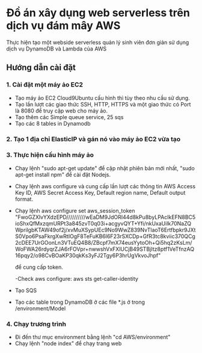 # Đồ án xây dụng web serverless trên dịch vụ đám mây AWS

Thực hiện tạo một webside serverless quản lý sinh viên đơn giản sử dụng dịch vụ
DynamoDB và Lambda của AWS

## Hướng dẫn cài đặt

### 1. Cài đặt một máy ảo EC2

- Tạo máy ảo EC2 Cloud9Ubuntu cấu hình thì tùy theo nhu cầu sử dụng.
- Tạo lần lượt các giao thức SSH, HTTP, HTTPS và một giao thức có Port là 8080
  để truy cập web cho máy ảo.
- Tạo thêm các Simple queue service, 25 sqs
- Tạo các 8 tables in Dynamodb

### 2. Tạo 1 địa chỉ ElasticIP và gán nó vào máy ảo EC2 vừa tạo

### 3. Thực hiện cấu hình máy ảo

- Chạy lệnh "sudo apt-get update" để cập nhật phiên bản mới nhất, "sudo apt-get
  install npm" để cài đặt Nodejs.
- Chạy lệnh aws configure và cung cấp lần lượt các thông tin AWS Access Key ID,
  AWS Secret Access Key, Default region name, Default output format.
- Chạy lệnh aws configure set aws_session_token "FwoGZXIvYXdzEPD//////////wEaDM9JdORI44d8kPu8byLPAcIkEFN8BC5ioShxQfMxzqmURPt3a845zvT0q03i+acgyvQYT+Yfi/nkUxaUilk70NaZQWprilgbKTAW49of2j/xvMuXSypUEc9No9WwZ839NvTlaoT6Ertfbpkr9JXtS0Vpo6PsaFkrgXwRtIOgF8TeFuKB6l6F23rSXCDp+GfR3tc8kviic370QCg2cDEE7UrGOonLn3VTuEQ4B8/ZBcpf7mX74eusYytoOh+Qi5hq2zKsLm/WoFWA26rdyqrZJA6rFOVpr+nwwshVxFXlUCjB49STBjItz8ptf1VeTfnzAQ16pqy2/o98CvBOaKP30qkKs3yFJ2Tgy6P3hrUgVkvoJhpf"

  để cung cấp token.

  -Check aws configure: aws sts get-caller-identity

- Tạo SQS
- Tạo các table trong DynamoDB ở các file \*.js ở trong /environment/Model

### 4. Chạy trương trình

- Đi đến thư mục environment bằng lệnh "cd AWS/environment"
- Chạy lệnh "node index" để chạy trang web
